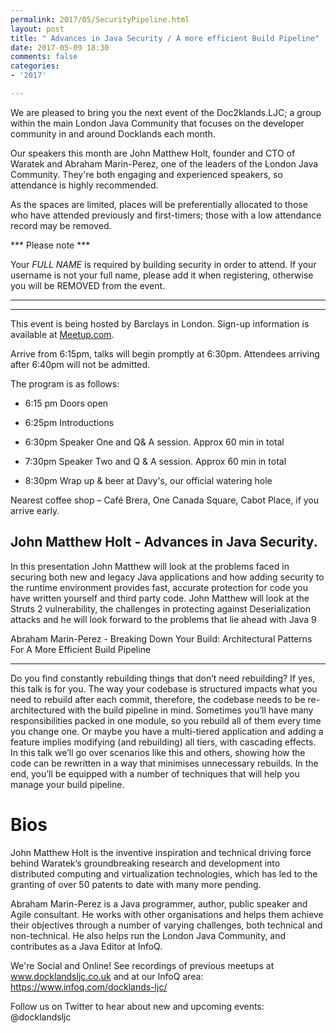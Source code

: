 ```yaml
---
permalink: 2017/05/SecurityPipeline.html
layout: post
title: " Advances in Java Security / A more efficient Build Pipeline"
date: 2017-05-09 18:30
comments: false
categories: 
- '2017'

---
```



We are pleased to bring you the next event of the Doc2klands.LJC; a group within the main London Java Community that focuses on the developer community in and around Docklands each month.

Our speakers this month are John Matthew Holt, founder and CTO of Waratek and Abraham Marin-Perez, one of the leaders of the London Java Community.
They're both engaging and experienced speakers, so attendance is highly recommended.

As the spaces are limited, places will be preferentially allocated to those who have attended previously and first-timers; those with a low attendance record may be removed. 

*** Please note ***

Your *FULL NAME* is required by building security in order to attend.
If your username is not your full name, please add it when registering, otherwise you will be REMOVED from the event.

*********************

<hr/>
This event is being hosted by Barclays in London. Sign-up information is available at <a href="https://www.meetup.com/Londonjavacommunity/events/239482943//">Meetup.com</a>.

Arrive from 6:15pm, talks will begin promptly at 6:30pm. 
Attendees arriving after 6:40pm will not be admitted.

The program is as follows:

- 6:15 pm Doors open 

- 6:25pm Introductions

- 6:30pm Speaker One and Q& A session. Approx 60 min in total

- 7:30pm Speaker Two and Q & A session. Approx 60 min in total

- 8:30pm Wrap up & beer at Davy's, our official watering hole 


Nearest coffee shop – Café Brera, One Canada Square, Cabot Place, if you arrive early. 


John Matthew Holt -  Advances in Java Security.
-------------------------------------------------

In this presentation John Matthew will look at the problems faced in securing both new and legacy Java applications and how adding security to the runtime environment provides fast, accurate protection for code you have written yourself and third party code. John Matthew will look at the Struts 2 vulnerability, the challenges in protecting against Deserialization attacks and he will look forward to the problems that lie ahead with Java 9


Abraham Marin-Perez - Breaking Down Your Build: Architectural Patterns For A More Efficient Build Pipeline

-------------------------------------------------

Do you find constantly rebuilding things that don’t need rebuilding? If yes, this talk is for you. The way your codebase is structured impacts what you need to rebuild after each commit, therefore, the codebase needs to be re-architectured with the build pipeline in mind. Sometimes you’ll have many responsibilities packed in one module, so you rebuild all of them every time you change one. Or maybe you have a multi-tiered application and adding a feature implies modifying (and rebuilding) all tiers, with cascading effects. In this talk we’ll go over scenarios like this and others, showing how the code can be rewritten in a way that minimises unnecessary rebuilds. In the end, you’ll be equipped with a number of techniques that will help you manage your build pipeline.


Bios
====


John Matthew Holt is the inventive inspiration and technical driving force behind Waratek’s groundbreaking research and development into distributed computing and virtualization technologies, which has led to the granting of over 50 patents to date with many more pending.


Abraham Marin-Perez is a Java programmer, author, public speaker and Agile consultant. He works with other organisations and helps them achieve their objectives through a number of varying challenges, both technical and non-technical. He also helps run the London Java Community, and contributes as a Java Editor at InfoQ.


We're Social and Online!
See recordings of previous meetups at www.docklandsljc.co.uk and at our InfoQ area: https://www.infoq.com/docklands-ljc/


Follow us on Twitter to hear about new and upcoming events: @docklandsljc
